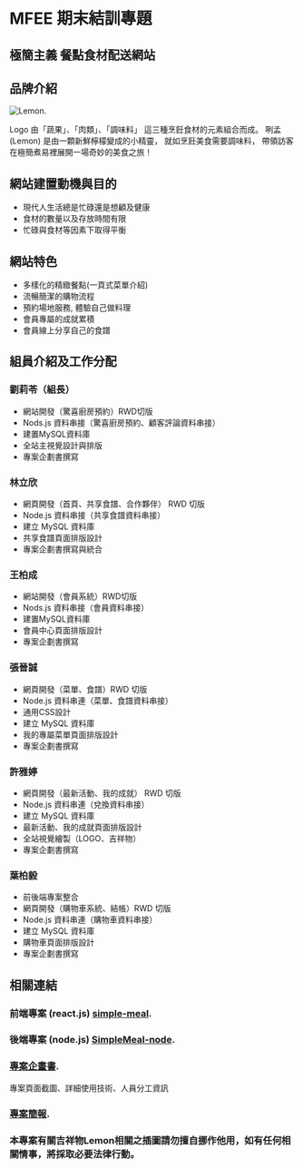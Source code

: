 # MFEE 期末結訓專題

## 極簡主義 餐點食材配送網站
## 品牌介紹
![Lemon.](https://raw.githubusercontent.com/Liu-Lydia/simple-meal/master/public/img/lydia/SimpleMeal_LOGO.png "吉祥物Lemon")

Logo 由「蔬果」、「肉類」、「調味料」
這三種烹飪食材的元素組合而成。
咧孟(Lemon)
是由一顆新鮮檸檬變成的小精靈，
就如烹飪美食需要調味料，
帶領訪客在極簡煮易裡展開一場奇妙的美食之旅！

## 網站建置動機與目的
* 現代人生活總是忙碌還是想顧及健康
* 食材的數量以及存放時間有限
* 忙碌與食材等因素下取得平衡

## 網站特色
* 多樣化的精緻餐點(一頁式菜單介紹)
* 流暢簡潔的購物流程
* 預約場地服務, 體驗自己做料理
* 會員專屬的成就累積
* 會員線上分享自己的食譜

## 組員介紹及工作分配
### 劉莉苓（組⻑）
* 網站開發（驚喜廚房預約）RWD切版
* Nods.js 資料串接（驚喜廚房預約、顧客評論資料串接）
* 建置MySQL資料庫
* 全站主視覺設計與排版
* 專案企劃書撰寫

### 林立欣
* 網頁開發（首頁、共享食譜、合作夥伴） RWD 切版
* Node.js 資料串接（共享食譜資料串接）
* 建立 MySQL 資料庫
* 共享食譜頁面排版設計
* 專案企劃書撰寫與統合

### 王柏成
* 網站開發（會員系統）RWD切版
* Nods.js 資料串接（會員資料串接）
* 建置MySQL資料庫
* 會員中心頁面排版設計
* 專案企劃書撰寫

### 張晉誠
* 網頁開發（菜單、食譜）RWD 切版
* Node.js 資料串連（菜單、食譜資料串接）
* 通用CSS設計
* 建立 MySQL 資料庫
* 我的專屬菜單頁面排版設計
* 專案企劃書撰寫

### 許雅婷
* 網頁開發（最新活動、我的成就） RWD 切版
* Node.js 資料串連（兌換資料串接）
* 建立 MySQL 資料庫
* 最新活動、我的成就頁面排版設計
* 全站視覺繪製（LOGO、吉祥物）
* 專案企劃書撰寫

### 葉柏毅
* 前後端專案整合
* 網頁開發（購物車系統、結帳）RWD 切版
* Node.js 資料串連（購物車資料串接）
* 建立 MySQL 資料庫
* 購物車頁面排版設計
* 專案企劃書撰寫

## 相關連結
### 前端專案 (react.js) [simple-meal](https://github.com/Liu-Lydia/simple-meal).
### 後端專案 (node.js) [SimpleMeal-node](https://github.com/poe1599/SimpleMeal-node).
### [專案企畫書](https://github.com/Liu-Lydia/simple-meal/blob/master/%E5%B1%95%E7%A4%BA/%E7%B6%B2%E7%AB%99%E5%BB%BA%E7%BD%AE%E5%B0%88%E9%A1%8C%E4%BC%81%E7%95%AB%E6%9B%B8.pdf).
專案頁面截圖、詳細使用技術、人員分工資訊

### [專案簡報](https://github.com/Liu-Lydia/simple-meal/blob/master/%E5%B1%95%E7%A4%BA/%E6%A5%B5%E7%B0%A1%E7%85%AE%E6%98%93%E7%B0%A1%E5%A0%B1%E6%B1%BA%E5%AE%9A%E7%89%88.pdf).

### 本專案有關吉祥物Lemon相關之插圖請勿擅自挪作他用，如有任何相關情事，將採取必要法律行動。
